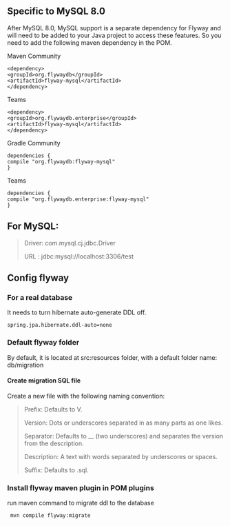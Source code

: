 ## Specific to MySQL 8.0

After MySQL 8.0, MySQL support is a separate dependency for Flyway and will need to be added to your Java project to access these features.
So you need to add the following maven dependency in the POM. 

Maven
Community

```
<dependency>
<groupId>org.flywaydb</groupId>
<artifactId>flyway-mysql</artifactId>
</dependency>
````

Teams
````
<dependency>
<groupId>org.flywaydb.enterprise</groupId>
<artifactId>flyway-mysql</artifactId>
</dependency>
````
Gradle Community
````
dependencies {
compile "org.flywaydb:flyway-mysql"
}
````
Teams
````
dependencies {
compile "org.flywaydb.enterprise:flyway-mysql"
}
````

## For MySQL:

>Driver: com.mysql.cj.jdbc.Driver
>
>URL : jdbc:mysql://localhost:3306/test

## Config flyway 
### For a real database
It needs to turn hibernate auto-generate DDL off.

````
spring.jpa.hibernate.ddl-auto=none
````

### Default flyway folder

By default, it is located at src:resources folder, with a default folder name: db/migration

#### Create migration SQL file

Create a new file with the following naming convention:

>Prefix: Defaults to V.
>
>Version: Dots or underscores separated in as many parts as one likes.
>
>Separator: Defaults to __ (two underscores) and separates the version from the description.
>
>Description: A text with words separated by underscores or spaces.
>
>Suffix: Defaults to .sql.
 
### Install flyway maven plugin in POM plugins 
run maven command to migrate ddl to the database

````
 mvn compile flyway:migrate
````
